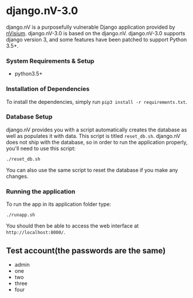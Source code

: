 django.nV-3.0
=========

django.nV is a purposefully vulnerable Django application provided by [nVisium](https://www.nvisium.com/). django.nV-3.0 is based on the django.nV. django.nV-3.0 supports django version 3, and some features have been patched to support Python 3.5+.

### System Requirements & Setup 

- python3.5+

### Installation of Dependencies

To install the dependencies, simply run `pip3 install -r requirements.txt`.

### Database Setup

django.nV provides you with a script automatically creates the database as well as populates it with data. This script is titled `reset_db.sh`. django.nV does not ship with the database, so in order to run the application properly, you'll need to use this script:

    ./reset_db.sh

You can also use the same script to reset the database if you make any changes.

### Running the application
To run the app in its application folder type:

    ./runapp.sh

You should then be able to access the web interface at `http://localhost:8000/`.

## Test account(the passwords are the same)
- admin
- one
- two
- three
- four
